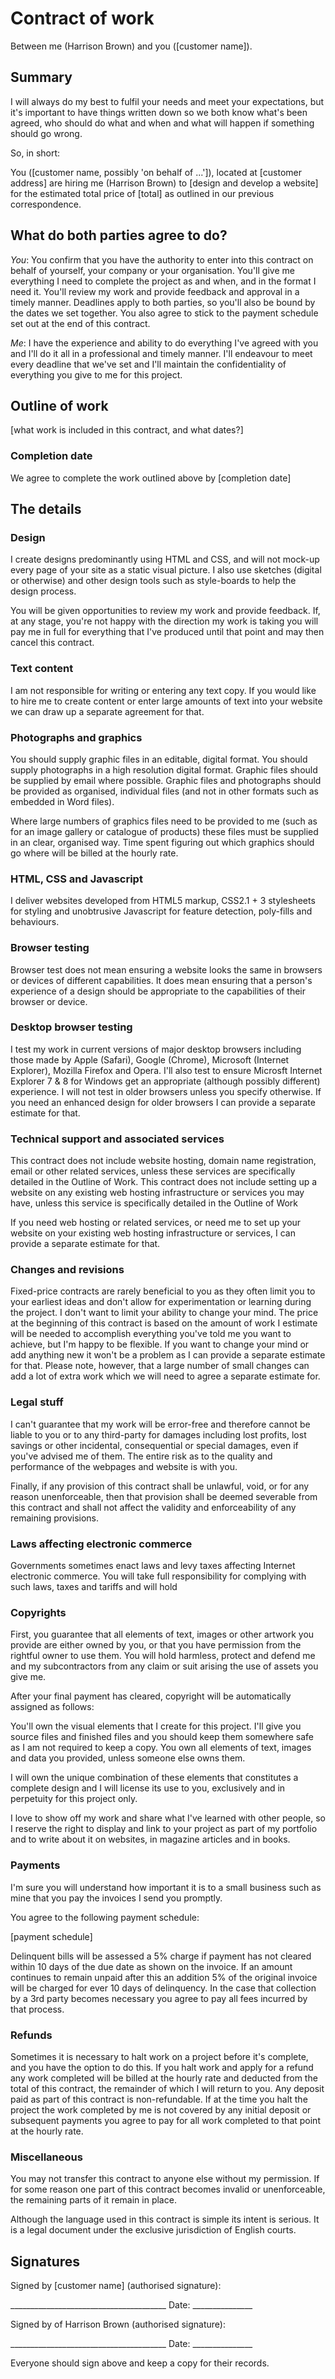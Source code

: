 # Contract of work

Between me (Harrison Brown) and you ([customer name]).

## Summary
I will always do my best to fulfil your needs and meet your expectations, but it's important to have things written down so we both know what's been agreed, who should do what and when and what will happen if something should go wrong.

So, in short:

You ([customer name, possibly 'on behalf of ...']), located at [customer address] are hiring me (Harrison Brown) to [design and develop a website] for the estimated total price of [total] as outlined in our previous correspondence.

## What do both parties agree to do?
_You_: You confirm that you have the authority to enter into this contract on behalf of yourself, your company or your organisation. You'll give me everything I need to complete the project as and when, and in the format I need it. You'll review my work and provide feedback and approval in a timely manner. Deadlines apply to both parties, so you'll also be bound by the dates we set together. You also agree to stick to the payment schedule set out at the end of this contract.

_Me_: I have the experience and ability to do everything I've agreed with you and I'll do it all in a professional and timely manner. I'll endeavour to meet every deadline that we've set and I'll maintain the confidentiality of everything you give to me for this project.

## Outline of work
[what work is included in this contract, and what dates?]

### Completion date
We agree to complete the work outlined above by [completion date]

## The details

### Design
I create designs predominantly using HTML and CSS, and will not mock-up every page of your site as a static visual picture. I also use sketches (digital or otherwise) and other design tools such as style-boards to help the design process.

You will be given opportunities to review my work and provide feedback. If, at any stage, you're not happy with the direction my work is taking you will pay me in full for everything that I've produced until that point and may then cancel this contract.

### Text content
I am not responsible for writing or entering any text copy. If you would like to hire me to create content or enter large amounts of text into your website we can draw up a separate agreement for that.

### Photographs and graphics
You should supply graphic files in an editable, digital format. You should supply photographs in a high resolution digital format. Graphic files should be supplied by email where possible. Graphic files and photographs should be provided as organised, individual files (and not in other formats such as embedded in Word files).

Where large numbers of graphics files need to be provided to me (such as for an image gallery or catalogue of products) these files must be supplied in an clear, organised way. Time spent figuring out which graphics should go where will be billed at the hourly rate.

### HTML, CSS and Javascript
I deliver websites developed from HTML5 markup, CSS2.1 + 3 stylesheets for styling and unobtrusive Javascript for feature detection, poly-fills and behaviours.

### Browser testing
Browser test does not mean ensuring a website looks the same in browsers or devices of different capabilities. It does mean ensuring that a person's experience of a design should be appropriate to the capabilities of their browser or device.

### Desktop browser testing
I test my work in current versions of major desktop browsers including those made by Apple (Safari), Google (Chrome), Microsoft (Internet Explorer), Mozilla Firefox and Opera. I'll also test to ensure Microsft Internet Explorer 7 & 8 for Windows get an appropriate (although possibly different) experience. I will not test in older browsers unless you specify otherwise. If you need an enhanced design for older browsers I can provide a separate estimate for that.

### Technical support and associated services
This contract does not include website hosting, domain name registration, email or other related services, unless these services are specifically detailed in the Outline of Work. This contract does not include setting up a website on any existing web hosting infrastructure or services you may have, unless this service is specifically detailed in the Outline of Work

If you need web hosting or related services, or need me to set up your website on your existing web hosting infrastructure or services, I can provide a separate estimate for that.

### Changes and revisions
Fixed-price contracts are rarely beneficial to you as they often limit you to your earliest ideas and don't allow for experimentation or learning during the project. I don't want to limit your ability to change your mind. The price at the beginning of this contract is based on the amount of work I estimate will be needed to accomplish everything you've told me you want to achieve, but I'm happy to be flexible. If you want to change your mind or add anything new it won't be a problem as I can provide a separate estimate for that. Please note, however, that a large number of small changes can add a lot of extra work which we will need to agree a separate estimate for.

### Legal stuff
I can't guarantee that my work will be error-free and therefore cannot be liable to you or to any third-party for damages including lost profits, lost savings or other incidental, consequential or special damages, even if you've advised me of them. The entire risk as to the quality and performance of the webpages and website is with you.

Finally, if any provision of this contract shall be unlawful, void, or for any reason unenforceable, then that provision shall be deemed severable from this contract and shall not affect the validity and enforceability of any remaining provisions.

### Laws affecting electronic commerce
Governments sometimes enact laws and levy taxes affecting Internet electronic commerce. You will take full responsibility for complying with such laws, taxes and tariffs and will hold

### Copyrights
First, you guarantee that all elements of text, images or other artwork you provide are either owned by you, or that you have permission from the rightful owner to use them. You will hold harmless, protect and defend me and my subcontractors from any claim or suit arising the use of assets you give me.

After your final payment has cleared, copyright will be automatically assigned as follows:

You'll own the visual elements that I create for this project. I'll give you source files and finished files and you should keep them somewhere safe as I am not required to keep a copy. You own all elements of text, images and data you provided, unless someone else owns them.

I will own the unique combination of these elements that constitutes a complete design and I will license its use to you, exclusively and in perpetuity for this project only.

I love to show off my work and share what I've learned with other people, so I reserve the right to display and link to your project as part of my portfolio and to write about it on websites, in magazine articles and in books.

### Payments
I'm sure you will understand how important it is to a small business such as mine that you pay the invoices I send you promptly.

You agree to the following payment schedule:

[payment schedule]

Delinquent bills will be assessed a 5% charge if payment has not cleared within 10 days of the due date as shown on the invoice. If an amount continues to remain unpaid after this an addition 5% of the original invoice will be charged for ever 10 days of delinquency. In the case that collection by a 3rd party becomes necessary you agree to pay all fees incurred by that process.

### Refunds
Sometimes it is necessary to halt work on a project before it's complete, and you have the option to do this. If you halt work and apply for a refund any work completed will be billed at the hourly rate and deducted from the total of this contract, the remainder of which I will return to you. Any deposit paid as part of this contract is non-refundable. If at the time you halt the project the work completed by me is not covered by any initial deposit or subsequent payments you agree to pay for all work completed to that point at the hourly rate.

### Miscellaneous
You may not transfer this contract to anyone else without my permission. If for some reason one part of this contract becomes invalid or unenforceable, the remaining parts of it remain in place.

Although the language used in this contract is simple its intent is serious. It is a legal document under the exclusive jurisdiction of English courts.

## Signatures

Signed by [customer name] (authorised signature):

_______________________________________  Date: _______________

Signed by of Harrison Brown (authorised signature):

_______________________________________  Date: _______________

Everyone should sign above and keep a copy for their records.